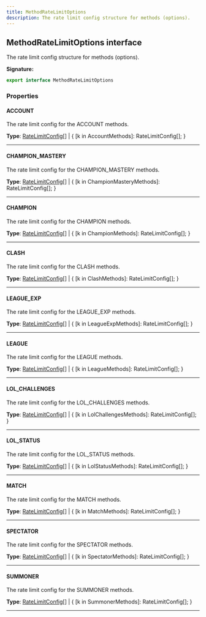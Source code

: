 ```yaml
---
title: MethodRateLimitOptions
description: The rate limit config structure for methods (options).
---
```


## MethodRateLimitOptions interface

The rate limit config structure for methods (options).

**Signature:**

```ts
export interface MethodRateLimitOptions 
```

### Properties

#### ACCOUNT

The rate limit config for the ACCOUNT methods.



**Type**: [RateLimitConfig](/api/ratelimitconfig)[] \| {         [k in AccountMethods]: RateLimitConfig[];     }

---

#### CHAMPION_MASTERY

The rate limit config for the CHAMPION_MASTERY methods.



**Type**: [RateLimitConfig](/api/ratelimitconfig)[] \| {         [k in ChampionMasteryMethods]: RateLimitConfig[];     }

---

#### CHAMPION

The rate limit config for the CHAMPION methods.



**Type**: [RateLimitConfig](/api/ratelimitconfig)[] \| {         [k in ChampionMethods]: RateLimitConfig[];     }

---

#### CLASH

The rate limit config for the CLASH methods.



**Type**: [RateLimitConfig](/api/ratelimitconfig)[] \| {         [k in ClashMethods]: RateLimitConfig[];     }

---

#### LEAGUE_EXP

The rate limit config for the LEAGUE_EXP methods.



**Type**: [RateLimitConfig](/api/ratelimitconfig)[] \| {         [k in LeagueExpMethods]: RateLimitConfig[];     }

---

#### LEAGUE

The rate limit config for the LEAGUE methods.



**Type**: [RateLimitConfig](/api/ratelimitconfig)[] \| {         [k in LeagueMethods]: RateLimitConfig[];     }

---

#### LOL_CHALLENGES

The rate limit config for the LOL_CHALLENGES methods.



**Type**: [RateLimitConfig](/api/ratelimitconfig)[] \| {         [k in LolChallengesMethods]: RateLimitConfig[];     }

---

#### LOL_STATUS

The rate limit config for the LOL_STATUS methods.



**Type**: [RateLimitConfig](/api/ratelimitconfig)[] \| {         [k in LolStatusMethods]: RateLimitConfig[];     }

---

#### MATCH

The rate limit config for the MATCH methods.



**Type**: [RateLimitConfig](/api/ratelimitconfig)[] \| {         [k in MatchMethods]: RateLimitConfig[];     }

---

#### SPECTATOR

The rate limit config for the SPECTATOR methods.



**Type**: [RateLimitConfig](/api/ratelimitconfig)[] \| {         [k in SpectatorMethods]: RateLimitConfig[];     }

---

#### SUMMONER

The rate limit config for the SUMMONER methods.



**Type**: [RateLimitConfig](/api/ratelimitconfig)[] \| {         [k in SummonerMethods]: RateLimitConfig[];     }

---

